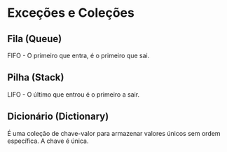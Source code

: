 # Exceções e Coleções

## Fila (Queue)

FIFO - O primeiro que entra, é o primeiro que sai.

## Pilha (Stack)

LIFO - O último que entrou é o primeiro a sair.

## Dicionário (Dictionary)

É uma coleção de chave-valor para armazenar valores únicos sem ordem específica. A chave é única.
